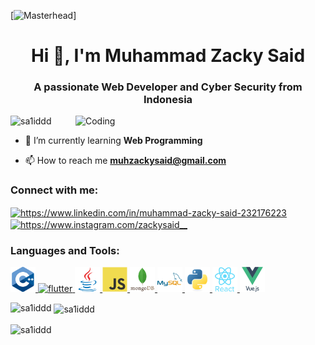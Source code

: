 [![Masterhead](https://s3-cdn.cmlabs.co/page/2023/10/04/web-developer-pengertian-tugas-skill-dan-contohnya-295345.png)]
<h1 align="center">Hi 👋, I'm Muhammad Zacky Said</h1>
<h3 align="center">A passionate Web Developer and Cyber Security from Indonesia</h3>
<img align ="right" alt="Coding" width="400" src="https://cdn.dribbble.com/users/1201592/screenshots/9078494/media/422a760a51cef7de2fa3db9daf697853.gif">

<p align="left"> <img src="https://komarev.com/ghpvc/?username=sa1iddd&label=Profile%20views&color=0e75b6&style=flat" alt="sa1iddd" /> </p>

- 🌱 I’m currently learning **Web Programming**

- 📫 How to reach me **muhzackysaid@gmail.com**

<h3 align="left">Connect with me:</h3>
<p align="left">
<a href="https://linkedin.com/in/https://www.linkedin.com/in/muhammad-zacky-said-232176223" target="blank"><img align="center" src="https://raw.githubusercontent.com/rahuldkjain/github-profile-readme-generator/master/src/images/icons/Social/linked-in-alt.svg" alt="https://www.linkedin.com/in/muhammad-zacky-said-232176223" height="30" width="40" /></a>
<a href="https://instagram.com/https://www.instagram.com/zackysaid__" target="blank"><img align="center" src="https://raw.githubusercontent.com/rahuldkjain/github-profile-readme-generator/master/src/images/icons/Social/instagram.svg" alt="https://www.instagram.com/zackysaid__" height="30" width="40" /></a>
</p>

<h3 align="left">Languages and Tools:</h3>
<p align="left"> <a href="https://www.w3schools.com/cpp/" target="_blank" rel="noreferrer"> <img src="https://raw.githubusercontent.com/devicons/devicon/master/icons/cplusplus/cplusplus-original.svg" alt="cplusplus" width="40" height="40"/> </a> <a href="https://flutter.dev" target="_blank" rel="noreferrer"> <img src="https://www.vectorlogo.zone/logos/flutterio/flutterio-icon.svg" alt="flutter" width="40" height="40"/> </a> <a href="https://www.java.com" target="_blank" rel="noreferrer"> <img src="https://raw.githubusercontent.com/devicons/devicon/master/icons/java/java-original.svg" alt="java" width="40" height="40"/> </a> <a href="https://developer.mozilla.org/en-US/docs/Web/JavaScript" target="_blank" rel="noreferrer"> <img src="https://raw.githubusercontent.com/devicons/devicon/master/icons/javascript/javascript-original.svg" alt="javascript" width="40" height="40"/> </a> <a href="https://www.mongodb.com/" target="_blank" rel="noreferrer"> <img src="https://raw.githubusercontent.com/devicons/devicon/master/icons/mongodb/mongodb-original-wordmark.svg" alt="mongodb" width="40" height="40"/> </a> <a href="https://www.mysql.com/" target="_blank" rel="noreferrer"> <img src="https://raw.githubusercontent.com/devicons/devicon/master/icons/mysql/mysql-original-wordmark.svg" alt="mysql" width="40" height="40"/> </a> <a href="https://www.python.org" target="_blank" rel="noreferrer"> <img src="https://raw.githubusercontent.com/devicons/devicon/master/icons/python/python-original.svg" alt="python" width="40" height="40"/> </a> <a href="https://reactjs.org/" target="_blank" rel="noreferrer"> <img src="https://raw.githubusercontent.com/devicons/devicon/master/icons/react/react-original-wordmark.svg" alt="react" width="40" height="40"/> </a> <a href="https://vuejs.org/" target="_blank" rel="noreferrer"> <img src="https://raw.githubusercontent.com/devicons/devicon/master/icons/vuejs/vuejs-original-wordmark.svg" alt="vuejs" width="40" height="40"/> </a> </p>

<p><img align="left" src="https://github-readme-stats.vercel.app/api/top-langs?username=sa1iddd&show_icons=true&locale=en&layout=compact" alt="sa1iddd" /></p>

<p>&nbsp;<img align="center" src="https://github-readme-stats.vercel.app/api?username=sa1iddd&show_icons=true&locale=en" alt="sa1iddd" /></p>

<p><img align="center" src="https://github-readme-streak-stats.herokuapp.com/?user=sa1iddd&" alt="sa1iddd" /></p>
